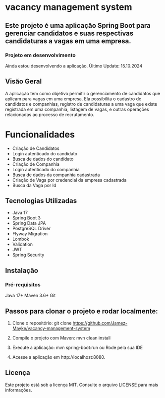 # vacancy management system
## Este projeto é uma aplicação Spring Boot para gerenciar candidatos e suas respectivas candidaturas a vagas em uma empresa.

### Projeto em desenvolvimento
Ainda estou desenvolvendo a aplicação.
Último Update: 15.10.2024

## Visão Geral
A aplicação tem como objetivo permitir o gerenciamento de candidatos que aplicam para vagas em uma empresa. Ela possibilita o cadastro de candidatos e companhias, registro de candidaturas a uma vaga que existe registrada em uma companhia, listagem de vagas, e outras operações relacionadas ao processo de recrutamento.

# Funcionalidades
* Criação de Candidatos
* Login autenticado do candidato
* Busca de dados do candidato
* Criação de Companhia
* Login autenticado do companhia
* Busca de dados da companhia cadastrada
* Criação de Vaga por credencial da empresa cadastrada
* Busca da Vaga por Id

## Tecnologias Utilizadas
* Java 17
* Spring Boot 3
* Spring Data JPA
* PostgreSQL Driver
* Flyway Migration
* Lombok
* Validation
* JWT
* Spring Security

## Instalação
### Pré-requisitos
Java 17+
Maven 3.6+
Git

## Passos para clonar o projeto e rodar localmente:
1. Clone o repositório:
    git clone https://github.com/Jamez-Mayke/vacancy-management-system

2. Compile o projeto com Maven:
    mvn clean install

3. Execute a aplicação:
    mvn spring-boot:run
    ou
    Rode pela sua IDE

4. Acesse a aplicação em http://localhost:8080.

## Licença
Este projeto está sob a licença MIT. Consulte o arquivo LICENSE para mais informações.